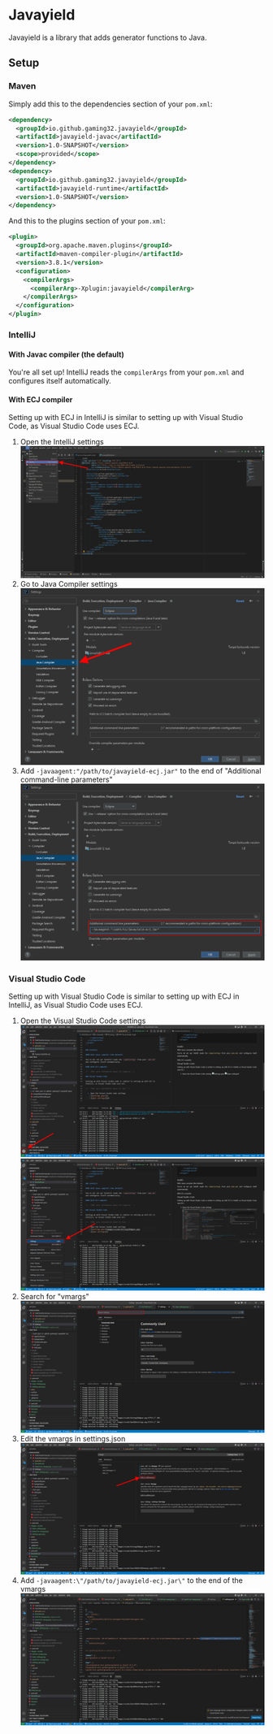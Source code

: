# Javayield

Javayield is a library that adds generator functions to Java.

## Setup

### Maven

Simply add this to the dependencies section of your `pom.xml`:

```xml
<dependency>
  <groupId>io.github.gaming32.javayield</groupId>
  <artifactId>javayield-javac</artifactId>
  <version>1.0-SNAPSHOT</version>
  <scope>provided</scope>
</dependency>
<dependency>
  <groupId>io.github.gaming32.javayield</groupId>
  <artifactId>javayield-runtime</artifactId>
  <version>1.0-SNAPSHOT</version>
</dependency>
```

And this to the plugins section of your `pom.xml`:

```xml
<plugin>
  <groupId>org.apache.maven.plugins</groupId>
  <artifactId>maven-compiler-plugin</artifactId>
  <version>3.8.1</version>
  <configuration>
    <compilerArgs>
      <compilerArg>-Xplugin:javayield</compilerArg>
    </compilerArgs>
  </configuration>
</plugin>
```

### IntelliJ

#### With Javac compiler (the default)

You're all set up! IntelliJ reads the `compilerArgs` from your `pom.xml` and configures itself automatically.

#### With ECJ compiler

Setting up with ECJ in IntelliJ is similar to setting up with Visual Studio Code, as Visual Studio Code uses ECJ.

  1. Open the IntelliJ settings
     ![Open IntelliJ settings](images/intellij-ecj/Open%20IntelliJ%20settings.png)
  2. Go to Java Compiler settings
     ![Go to Java Compiler settings](images/intellij-ecj/Go%20to%20Java%20Compiler%20settings.png)
  3. Add `-javaagent:"/path/to/javayield-ecj.jar"` to the end of "Additional command-line parameters"
     ![Add the arg](images/intellij-ecj/Add%20the%20arg.png)

### Visual Studio Code

Setting up with Visual Studio Code is similar to setting up with ECJ in IntelliJ, as Visual Studio Code uses ECJ.

  1. Open the Visual Studio Code settings
     ![Settings gear](images/vscode/Settings%20gear.png)
     ![Open settings](images/vscode/Open%20settings.png)
  2. Search for "vmargs"
     ![Search for vmargs](images/vscode/Search%20for%20vmargs.png)
  3. Edit the vmargs in settings.json
     ![Edit the vmargs](images/vscode/Edit%20the%20vmargs.png)
  4. Add `-javaagent:\"/path/to/javayield-ecj.jar\"` to the end of the vmargs
     ![Add the vmarg](images/vscode/Add%20the%20vmarg.png)
